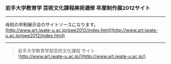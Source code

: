 ### 岩手大学教育学 芸術文化課程美術選修 卒業制作展2012サイト
***

母校の卒制展示会のサイトソースになります。  
[http://www.art.iwate-u.ac.jp/gwe2012/index.html](http://www.art.iwate-u.ac.jp/gwe2012/index.html)
***

>岩手大学教育学部芸術文化課程 サイト  
>[http://www.art.iwate-u.ac.jp/](http://www.art.iwate-u.ac.jp/)
